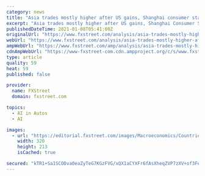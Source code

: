 ```yaml
---
category: news
title: "Asia trades mostly higher after US gains, Shanghai consumer staples lag"
excerpt: "Asia trades mostly higher after US gains, Shanghai Consumer Staples lag; Samsung rises despite Q4 miss; Hyundai jumps on Apple news; Geely rises over 15% amid speculation related to Baidu; US jobs data due later today."
publishedDateTime: 2021-01-08T05:41:00Z
originalUrl: "https://www.fxstreet.com/analysis/asia-trades-mostly-higher-after-us-gains-shanghai-consumer-staples-lag-202101080541"
webUrl: "https://www.fxstreet.com/analysis/asia-trades-mostly-higher-after-us-gains-shanghai-consumer-staples-lag-202101080541"
ampWebUrl: "https://www.fxstreet.com/amp/analysis/asia-trades-mostly-higher-after-us-gains-shanghai-consumer-staples-lag-202101080541"
cdnAmpWebUrl: "https://www-fxstreet-com.cdn.ampproject.org/c/s/www.fxstreet.com/amp/analysis/asia-trades-mostly-higher-after-us-gains-shanghai-consumer-staples-lag-202101080541"
type: article
quality: 59
heat: 59
published: false

provider:
  name: FXStreet
  domain: fxstreet.com

topics:
  - AI in Autos
  - AI

images:
  - url: "https://editorial.fxstreet.com/images/Macroeconomics/Countries/Asia/China/shanghai-at-dusk-41696640_Small.jpg"
    width: 320
    height: 213
    isCached: true

secured: "kTR1+Sa1SCODva0eaZyTeG7KGzFVG/xQX1aCYXFr6fAsXheqZVP7zXV+of3FehkDwKXCzT6lN8LwRH5xLoumZrxoWK0WmIYaLXHiGSH/6mPBEmgUfTQUHv8lHUeQK4X54m/rYNEyPd3mI/HE6vaDycm+rf669yDkYegF7bQr6AElcnaFNVH8vSwHupS0ovge0723g2vdvvfsMCvw2NpH/NbtPNybMCFXT27VNIqgzI8CTgjaYm2a6Djre7552eW+hF1SyNwmn85h5Vsdu1kRAiSn8/nE2IT8Yk854eBOjHBGZ0RmRGfDN56fg2LhDb51RGkoAGmgmE0Hqo+i6NEG8+r4GadFWpDfR5giQj05Zs8=;FxirCO7g961Zzr2hZyDfNg=="
---
```


